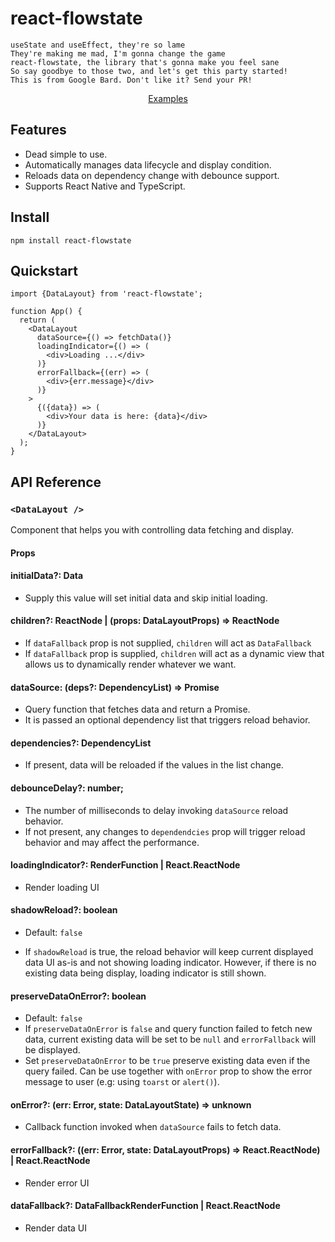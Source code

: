 # react-flowstate

```
useState and useEffect, they're so lame
They're making me mad, I'm gonna change the game
react-flowstate, the library that's gonna make you feel sane
So say goodbye to those two, and let's get this party started!
This is from Google Bard. Don't like it? Send your PR!
```

<p align="center">
  <a href="https://github.com/dayoneteams/react-flowstate/tree/main/examples">Examples</a>
</p>

## Features

- Dead simple to use.
- Automatically manages data lifecycle and display condition.
- Reloads data on dependency change with debounce support.
- Supports React Native and TypeScript.

## Install

```
npm install react-flowstate
```

## Quickstart

```tsx
import {DataLayout} from 'react-flowstate';

function App() {
  return (
    <DataLayout
      dataSource={() => fetchData()}
      loadingIndicator={() => (
        <div>Loading ...</div>
      )}
      errorFallback={(err) => (
        <div>{err.message}</div>
      )}
    >
      {({data}) => (
        <div>Your data is here: {data}</div>
      )}
    </DataLayout>
  );
}
```

## API Reference

### ``<DataLayout />``

Component that helps you with controlling data fetching and display.

#### Props

#### **initialData?: Data**

- Supply this value will set initial data and skip initial loading.

#### **children?: ReactNode | (props: DataLayoutProps<Data>) => ReactNode**

- If `dataFallback` prop is not supplied, `children` will act as `DataFallback`
- If `dataFallback` prop is supplied, `children` will act as a dynamic view that
  allows us to dynamically render whatever we want.

#### **dataSource: (deps?: DependencyList) => Promise<Data>**

- Query function that fetches data and return a Promise.
- It is passed an optional dependency list that triggers reload behavior.

#### **dependencies?: DependencyList**

- If present, data will be reloaded if the values in the list change.

#### **debounceDelay?: number;**

- The number of milliseconds to delay invoking `dataSource` reload behavior.
- If not present, any changes to `dependendcies` prop will trigger reload
  behavior
  and may affect the performance.

#### **loadingIndicator?: RenderFunction | React.ReactNode**

- Render loading UI

#### **shadowReload?: boolean**

- Default: `false`

- If `shadowReload` is true, the reload behavior will keep current displayed
  data
  UI as-is and not showing loading indicator.
  However, if there is no existing data being display, loading indicator is
  still
  shown.

#### **preserveDataOnError?: boolean**

- Default: `false`
- If `preserveDataOnError` is `false` and query function failed to fetch new
  data, current existing data will be set to be `null` and `errorFallback` will
  be displayed.
- Set `preserveDataOnError` to be `true` preserve existing data even if the
  query failed. Can be use together with `onError` prop to show the error
  message to user (e.g: using `toarst` or `alert()`).

#### **onError?: (err: Error, state: DataLayoutState<Data>) => unknown**

- Callback function invoked when `dataSource` fails to fetch data.

#### **errorFallback?: ((err: Error, state: DataLayoutProps<Data>) => React.ReactNode) | React.ReactNode**

- Render error UI

#### **dataFallback?: DataFallbackRenderFunction<Data> | React.ReactNode**

- Render data UI

